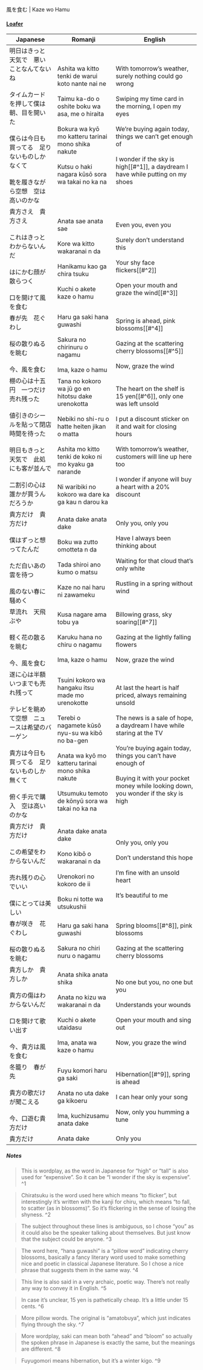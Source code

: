風を食む | Kaze wo Hamu
#### [Loafer](https://docs.google.com/document/d/1goQihBrgDgFiW26HE_2T0yRUd9phsJOQBj3E7Zs-3Q0/)

| Japanese                                                                                               | Romanji                                                                                                                                                                                                                       | English                                                                                                                                                                                                                                                                                            |
| ------------------------------------------------------------------------------------------------------ | ----------------------------------------------------------------------------------------------------------------------------------------------------------------------------------------------------------------------------- | -------------------------------------------------------------------------------------------------------------------------------------------------------------------------------------------------------------------------------------------------------------------------------------------------- |
| 明日はきっと天気で　悪いことなんてないね<br><br>タイムカードを押して僕は朝、目を開いた<br><br>僕らは今日も買ってる　足りないものしかなくて<br><br>靴を履きながら空想　空は高いのかな | Ashita wa kitto tenki de warui koto nante nai ne<br><br>Taimu ka-do o oshite boku wa asa, me o hiraita<br><br>Bokura wa kyō mo katteru tarinai mono shika nakute<br><br>Kutsu o haki nagara kūsō sora wa takai no ka na       | With tomorrow’s weather, surely nothing could go wrong<br><br>Swiping my time card in the morning, I open my eyes<br><br>We’re buying again today, things we can’t get enough of<br><br>I wonder if the sky is high[[#^1]], a daydream I have while putting on my shoes                            |
| 貴方さえ　貴方さえ<br><br>これはきっとわからないんだ<br><br>はにかむ顔が散らつく<br><br>口を開けて風を食む                                      | Anata sae anata sae<br><br>Kore wa kitto wakaranai n da<br><br>Hanikamu kao ga chira tsuku<br><br>Kuchi o akete kaze o hamu                                                                                                   | Even you, even you<br><br>Surely don’t understand this<br><br>Your shy face flickers[[#^2]]<br><br>Open your mouth and graze the wind[[#^3]]                                                                                                                                                       |
| 春が先　花ぐわし<br><br>桜の散りぬるを眺む<br><br>今、風を食む                                                                | Haru ga saki hana guwashi<br><br>Sakura no chirinuru o nagamu<br><br>Ima, kaze o hamu                                                                                                                                         | Spring is ahead, pink blossoms[[#^4]]<br><br>Gazing at the scattering cherry blossoms[[#^5]]<br><br>Now, graze the wind                                                                                                                                                                            |
| 棚の心は十五円　一つだけ売れ残った<br><br>値引きのシールを貼って閉店時間を待った<br><br>明日もきっと天気で　此処にも客が並んで<br><br>二割引の心は誰かが買うんだろうか        | Tana no kokoro wa jū go en hitotsu dake urenokotta<br><br>Nebiki no shi-ru o hatte heiten jikan o matta<br><br>Ashita mo kitto tenki de koko ni mo kyaku ga narande<br><br>Ni waribiki no kokoro wa dare ka ga kau n darou ka | The heart on the shelf is 15 yen[[#^6]], only one was left unsold<br><br>I put a discount sticker on it and wait for closing hours<br><br>With tomorrow’s weather, customers will line up here too<br><br>I wonder if anyone will buy a heart with a 20% discount                                  |
| 貴方だけ　貴方だけ<br><br>僕はずっと想ってたんだ<br><br>ただ白いあの雲を待つ<br><br>風のない春に騒めく                                        | Anata dake anata dake<br><br>Boku wa zutto omotteta n da<br><br>Tada shiroi ano kumo o matsu<br><br>Kaze no nai haru ni zawameku                                                                                              | Only you, only you<br><br>Have I always been thinking about<br><br>Waiting for that cloud that’s only white<br><br>Rustling in a spring without wind                                                                                                                                               |
| 草流れ　天飛ぶや<br><br>軽く花の散るを眺む<br><br>今、風を食む                                                                | Kusa nagare ama tobu ya<br><br>Karuku hana no chiru o nagamu<br><br>Ima, kaze o hamu                                                                                                                                          | Billowing grass, sky soaring[[#^7]]<br><br>Gazing at the lightly falling flowers<br><br>Now, graze the wind                                                                                                                                                                                        |
| 遂に心は半額　いつまでも売れ残って<br><br>テレビを眺めて空想　ニュースは希望のバーゲン<br><br>貴方は今日も買ってる　足りないものしか無くて<br><br>俯く手元で購入　空は高いのかな   | Tsuini kokoro wa hangaku itsu made mo urenokotte<br><br>Terebi o nagamete kūsō nyu-su wa kibō no ba-gen<br><br>Anata wa kyō mo katteru tarinai mono shika nakute<br><br>Utsumuku temoto de kōnyū sora wa takai no ka na       | At last the heart is half priced, always remaining unsold<br><br>The news is a sale of hope, a daydream I have while staring at the TV<br><br>You’re buying again today, things you can’t have enough of<br><br>Buying it with your pocket money while looking down, you wonder if the sky is high |
| 貴方だけ　貴方だけ<br><br>この希望をわからないんだ<br><br>売れ残りの心でいい<br><br>僕にとっては美しい                                        | Anata dake anata dake<br><br>Kono kibō o wakaranai n da<br><br>Urenokori no kokoro de ii<br><br>Boku ni totte wa utsukushii                                                                                                   | Only you, only you<br><br>Don’t understand this hope<br><br>I’m fine with an unsold heart<br><br>It’s beautiful to me                                                                                                                                                                              |
| 春が咲き　花ぐわし<br><br>桜の散りぬるを眺む                                                                             | Haru ga saki hana guwashi<br><br>Sakura no chiri nuru o nagamu                                                                                                                                                                | Spring blooms[[#^8]], pink blossoms<br><br>Gazing at the scattering cherry blossoms                                                                                                                                                                                                                |
| 貴方しか　貴方しか<br><br>貴方の傷はわからないんだ<br><br>口を開けて歌い出す<br><br>今、貴方は風を食む                                        | Anata shika anata shika<br><br>Anata no kizu wa wakaranai n da<br><br>Kuchi o akete utaidasu<br><br>Ima, anata wa kaze o hamu                                                                                                 | No one but you, no one but you<br><br>Understands your wounds<br><br>Open your mouth and sing out<br><br>Now, you graze the wind                                                                                                                                                                   |
| 冬籠り　春が先<br><br>貴方の歌だけが聞こえる<br><br>今、口遊む貴方だけ                                                            | Fuyu komori haru ga saki<br><br>Anata no uta dake ga kikoeru<br><br>Ima, kuchizusamu anata dake                                                                                                                               | Hibernation[[#^9]], spring is ahead<br><br>I can hear only your song<br><br>Now, only you humming a tune                                                                                                                                                                                           |
| 貴方だけ                                                                                                   | Anata dake                                                                                                                                                                                                                    | Only you                                                                                                                                                                                                                                                                                           |
##### Notes
>This is wordplay, as the word in Japanese for “high” or “tall” is also used for “expensive”. So it can be “I wonder if the sky is expensive”. ^1

>Chiratsuku is the word used here which means “to flicker”, but interestingly it’s written with the kanji for chiru, which means “to fall, to scatter (as in blossoms)”. So it’s flickering in the sense of losing the shyness. ^2

>The subject throughout these lines is ambiguous, so I chose “you” as it could also be the speaker talking about themselves. But just know that the subject could be anyone. ^3

>The word here, “hana guwashi” is a “pillow word” indicating cherry blossoms, basically a fancy literary word used to make something nice and poetic in classical Japanese literature. So I chose a nice phrase that suggests them in the same way. ^4

>This line is also said in a very archaic, poetic way. There’s not really any way to convey it in English. ^5

>In case it’s unclear, 15 yen is pathetically cheap. It’s a little under 15 cents. ^6

>More pillow words. The original is “amatobuya”, which just indicates flying through the sky. ^7

>More wordplay, saki can mean both “ahead” and “bloom” so actually the spoken phrase in Japanese is exactly the same, but the meanings are different. ^8

>Fuyugomori means hibernation, but it’s a winter kigo. ^9